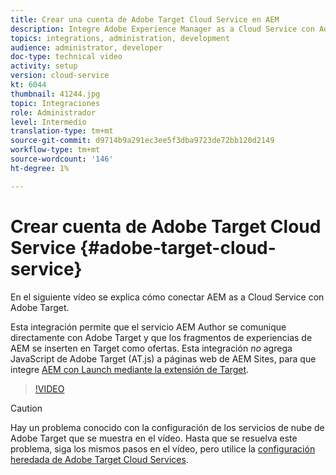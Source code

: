```yaml
---
title: Crear una cuenta de Adobe Target Cloud Service en AEM
description: Integre Adobe Experience Manager as a Cloud Service con Adobe Target mediante la autenticación IMS de Cloud Service y Adobe.
topics: integrations, administration, development
audience: administrator, developer
doc-type: technical video
activity: setup
version: cloud-service
kt: 6044
thumbnail: 41244.jpg
topic: Integraciones
role: Administrador
level: Intermedio
translation-type: tm+mt
source-git-commit: d9714b9a291ec3ee5f3dba9723de72bb120d2149
workflow-type: tm+mt
source-wordcount: '146'
ht-degree: 1%

---
```



# Crear cuenta de Adobe Target Cloud Service {#adobe-target-cloud-service}

En el siguiente vídeo se explica cómo conectar AEM as a Cloud Service con Adobe Target.

Esta integración permite que el servicio AEM Author se comunique directamente con Adobe Target y que los fragmentos de experiencias de AEM se inserten en Target como ofertas.  Esta integración *no* agrega JavaScript de Adobe Target (AT.js) a páginas web de AEM Sites, para que integre [AEM con Launch mediante la extensión de Target](../experience-platform-launch/connect-aem-launch-adobe-io.md).

>[!VIDEO](https://video.tv.adobe.com/v/41244?quality=12&learn=on)

>[!CAUTION]
>
>Hay un problema conocido con la configuración de los servicios de nube de Adobe Target que se muestra en el vídeo. Hasta que se resuelva este problema, siga los mismos pasos en el vídeo, pero utilice la [configuración heredada de Adobe Target Cloud Services](https://docs.adobe.com/content/help/en/experience-manager-learn/aem-target-tutorial/aem-target-implementation/using-aem-cloud-services.html).

